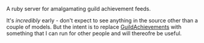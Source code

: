 A ruby server for amalgamating guild achievement feeds.

It's _incredibly_ early - don't expect to see anything in the source other than a couple of models. But the intent is to replace [GuildAchievements](http://jerakeen.org/code/guildachievements) with something that I can run for other people and will thereofre be useful.

